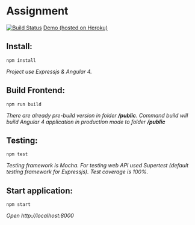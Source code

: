 # Assignment
[![Build Status](https://travis-ci.org/spirinvladimir/stock-list.svg?branch=master)](https://travis-ci.org/spirinvladimir/stock-list)
[Demo (hosted on Heroku)](https://stock--list.herokuapp.com/)

## Install:
``npm install``

*Project use Expressjs & Angular 4.*

## Build Frontend:
``npm run build``

*There are already pre-build version in folder **/public**. Command build will build Angular 4 application in production mode to folder **/public***

## Testing:
``npm test``

*Testing framework is Mocha.
For testing web API used Supertest (default testing framework for Expressjs). Test coverage is 100%.*

## Start application:
``npm start``

*Open http://localhost:8000*
